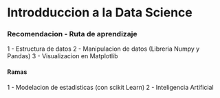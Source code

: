 # Introdduccion a la Data Science

### Recomendacion - Ruta de aprendizaje
1 - Estructura de datos 
2 - Manipulacion de datos (Libreria Numpy y Pandas) 
3 - Visualizacion en Matplotlib 

#### Ramas
1 - Modelacion de estadisticas (con scikit Learn) 
2 - Inteligencia Artificial 